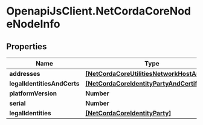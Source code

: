# OpenapiJsClient.NetCordaCoreNodeNodeInfo

## Properties

Name | Type | Description | Notes
------------ | ------------- | ------------- | -------------
**addresses** | [**[NetCordaCoreUtilitiesNetworkHostAndPort]**](NetCordaCoreUtilitiesNetworkHostAndPort.md) |  | 
**legalIdentitiesAndCerts** | [**[NetCordaCoreIdentityPartyAndCertificate]**](NetCordaCoreIdentityPartyAndCertificate.md) |  | 
**platformVersion** | **Number** |  | 
**serial** | **Number** |  | 
**legalIdentities** | [**[NetCordaCoreIdentityParty]**](NetCordaCoreIdentityParty.md) |  | 


